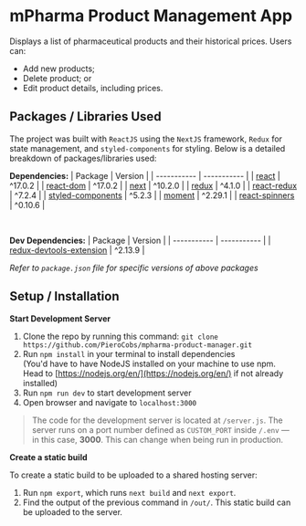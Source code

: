 # **mPharma Product Management App**

Displays a list of pharmaceutical products and their historical prices. Users can:
- Add new products; 
- Delete product; or 
- Edit product details, including prices. 

## Packages / Libraries Used
The project was built with `ReactJS` using the `NextJS` framework, `Redux` for state management, and `styled-components` for styling. Below is a detailed breakdown of packages/libraries used:

**Dependencies:**
| Package | Version |
| ----------- | ----------- |
| [react](https://reactjs.org/) | ^17.0.2 |
| [react-dom](https://reactjs.org/docs/react-dom.html) | ^17.0.2 |
| [next](https://nextjs.org/) | ^10.2.0 |
| [redux](https://redux.js.org/) | ^4.1.0 |
| [react-redux](https://react-redux.js.org/) | ^7.2.4 |
| [styled-components](https://styled-components.com/) | ^5.2.3 |
| [moment](https://momentjs.com/) | ^2.29.1 |
| [react-spinners](https://www.npmjs.com/package/react-spinners) | ^0.10.6 |

<br/>

**Dev Dependencies:**
| Package | Version |
| ----------- | ----------- |
| [redux-devtools-extension](https://www.npmjs.com/package/redux-devtools-extension) | ^2.13.9 |

*Refer to `package.json` file for specific versions of above packages*

## Setup / Installation
**Start Development Server**
1. Clone the repo by running this command: `git clone https://github.com/PieroCobs/mpharma-product-manager.git`
2. Run `npm install` in your terminal to install dependencies <br/>(You'd have to have NodeJS installed on your machine to use npm. Head to [https://nodejs.org/en/](https://nodejs.org/en/) if not already installed)
3. Run `npm run dev` to start development server
4. Open browser and navigate to `localhost:3000`

> The code for the development server is located at `/server.js`. The server runs on a port number defined as `CUSTOM_PORT` inside `/.env` — in this case, **3000**. This can change when being run in production.

**Create a static build**

To create a static build to be uploaded to a shared hosting server: 
1. Run `npm export`, which runs `next build` and `next export`.
2. Find the output of the previous command in `/out/`. This static build can be uploaded to the server. 


